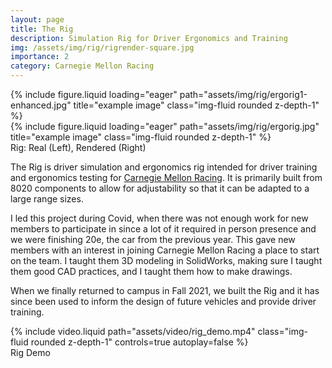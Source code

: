 ```yaml
---
layout: page
title: The Rig
description: Simulation Rig for Driver Ergonomics and Training
img: /assets/img/rig/rigrender-square.jpg
importance: 2
category: Carnegie Mellon Racing
---
```


<div class="row justify-content-sm-center">
    <div class="col-sm-6 mt-3 mt-md-0">
        {% include figure.liquid loading="eager" path="assets/img/rig/ergorig1-enhanced.jpg" title="example image" class="img-fluid rounded z-depth-1" %}
    </div>
    <div class="col-sm-6 mt-3 mt-md-0">
        {% include figure.liquid loading="eager" path="assets/img/rig/ergorig.jpg" title="example image" class="img-fluid rounded z-depth-1" %}
    </div>
</div>
<div class="caption">
    Rig: Real (Left), Rendered (Right)
</div>

The Rig is driver simulation and ergonomics rig intended for driver training and ergonomics testing for [Carnegie Mellon Racing](https://www.carnegiemellonracing.org/).
It is primarily built from 8020 components to allow for adjustability so that it can be adapted to a large range sizes.

I led this project during Covid, when there was not enough work for new members to participate in since a lot of it required in person presence and we were finishing 20e, the car from the previous year.
This gave new members with an interest in joining Carnegie Mellon Racing a place to start on the team. 
I taught them 3D modeling in SolidWorks, making sure I taught them good CAD practices, and I taught them how to make drawings.

When we finally returned to campus in Fall 2021, we built the Rig and it has since been used to inform the design of future vehicles and provide driver training.

<div class="row mt-3">
    <div class="col-sm mt-3 mt-md-0">
        {% include video.liquid path="assets/video/rig_demo.mp4" class="img-fluid rounded z-depth-1" controls=true autoplay=false %}
    </div>
</div>
<div class="caption">
    Rig Demo
</div>

